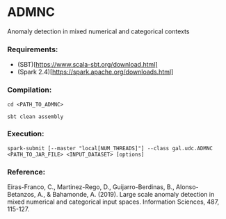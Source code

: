 # ADMNC
Anomaly detection in mixed numerical and categorical contexts

### Requirements:
  - (SBT)[https://www.scala-sbt.org/download.html]
  - (Spark 2.4)[https://spark.apache.org/downloads.html]

### Compilation:

    cd <PATH_TO_ADMNC>

    sbt clean assembly

### Execution:

    spark-submit [--master "local[NUM_THREADS]"] --class gal.udc.ADMNC <PATH_TO_JAR_FILE> <INPUT_DATASET> [options]

### Reference:
Eiras-Franco, C., Martinez-Rego, D., Guijarro-Berdinas, B., Alonso-Betanzos, A., & Bahamonde, A. (2019). Large scale anomaly detection in mixed numerical and categorical input spaces. Information Sciences, 487, 115-127.
